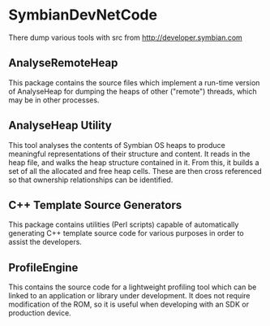 # SymbianDevNetCode
There dump various tools with src from http://developer.symbian.com

## AnalyseRemoteHeap
This package contains the source files which implement a run-time version of AnalyseHeap for dumping the heaps of other ("remote") threads, which may be in other processes.

## AnalyseHeap Utility
This tool analyses the contents of Symbian OS heaps to produce meaningful representations of their structure and content. It reads in the heap file, and walks the heap structure contained in it. From this, it builds a set of all the allocated and free heap cells. These are then cross referenced so that ownership relationships can be identified.

## C++ Template Source Generators
This package contains utilities (Perl scripts) capable of automatically generating C++ template source code for various purposes in order to assist the developers.

## ProfileEngine
This contains the source code for a lightweight profiling tool which can be linked to an application or library under development.
It does not require modification of the ROM, so it is useful when developing with an SDK or production device.
